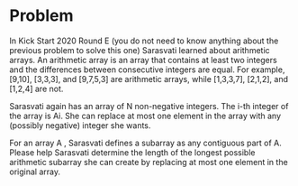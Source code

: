 # Problem

In Kick Start 2020 Round E (you do not need to know anything about the previous problem to solve this one) Sarasvati learned about arithmetic arrays. An arithmetic array is an array that contains at least two integers and the differences between consecutive integers are equal. For example, [9,10], [3,3,3], and [9,7,5,3] are arithmetic arrays, while [1,3,3,7], [2,1,2], and [1,2,4] are not.

Sarasvati again has an array of N non-negative integers. The i-th integer of the array is Ai. She can replace at most one element in the array with any (possibly negative) integer she wants.

For an array A , Sarasvati defines a subarray as any contiguous part of A. Please help Sarasvati determine the length of the longest possible arithmetic subarray she can create by replacing at most one element in the original array.
